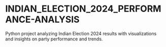 # INDIAN_ELECTION_2024_PERFORMANCE-ANALYSIS
Python project analyzing Indian Election 2024 results with visualizations and insights on party performance and trends.
